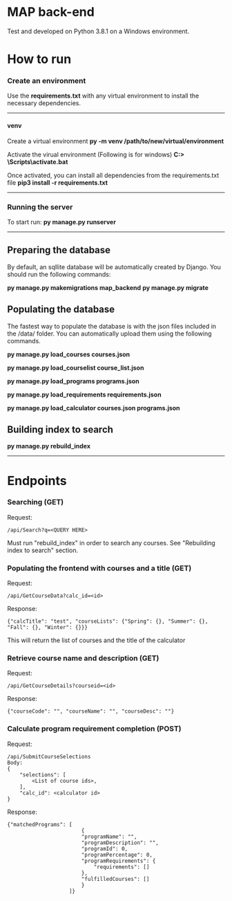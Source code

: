 # MAP back-end

Test and developed on Python 3.8.1 on a Windows environment.
# How to run
### Create an environment
Use the **requirements.txt**  with any virtual environment to install the necessary dependencies. 
***

#### venv
Create a virtual environment
  **py -m venv /path/to/new/virtual/environment**

Activate the virual environment (Following is for windows)
  **C:\> <venv>\Scripts\activate.bat**

Once activated, you can install all dependencies from the requirements.txt file
  **pip3 install -r requirements.txt**
***

### Running the server
To start run: **py manage.py runserver**

***
## Preparing the database
By default, an sqllite database will be automatically created by Django. You should run the following commands:

 **py manage.py makemigrations map_backend**
 **py manage.py migrate**

## Populating the database

The fastest way to populate the database is with the json files included in the /data/ folder. You can automatically upload them using the following commands.

 **py manage.py load_courses courses.json**
 
 **py manage.py load_courselist course_list.json**
 
 **py manage.py load_programs programs.json**
 
 **py manage.py load_requirements requirements.json**

 **py manage.py load_calculator courses.json programs.json**

## Building index to search

 **py manage.py rebuild_index**
***
# Endpoints

### Searching (GET)
Request:
```
/api/Search?q=<QUERY HERE>
```

Must run "rebuild_index" in order to search any courses. See "Rebuilding index to search" section.
	
	
### Populating the frontend with courses and a title (GET)

Request:
```
/api/GetCourseData?calc_id=<id>
```

Response:
```
{"calcTitle": "test", "courseLists": {"Spring": {}, "Summer": {}, "Fall": {}, "Winter": {}}}
```

This will return the list of courses and the title of the calculator

### Retrieve course name and description (GET)

Request:
```
/api/GetCourseDetails?courseid=<id>
```
Response:
```
{"courseCode": "", "courseName": "", "courseDesc": ""}
```

### Calculate program requirement completion (POST)
Request:
```
/api/SubmitCourseSelections
Body:
{
	"selections": [
		<List of course ids>,
	],
	"calc_id": <calculator id>
}
```

Response:
```
{"matchedPrograms": [
                        {
                        "programName": "",
                        "programDescription": "",
                        "programId": 0,
                        "programPercentage": 0,
                        "programRequirements": {
                            "requirements": []
                        },
                        "fulfilledCourses": []
                        }
                    ]}
```
